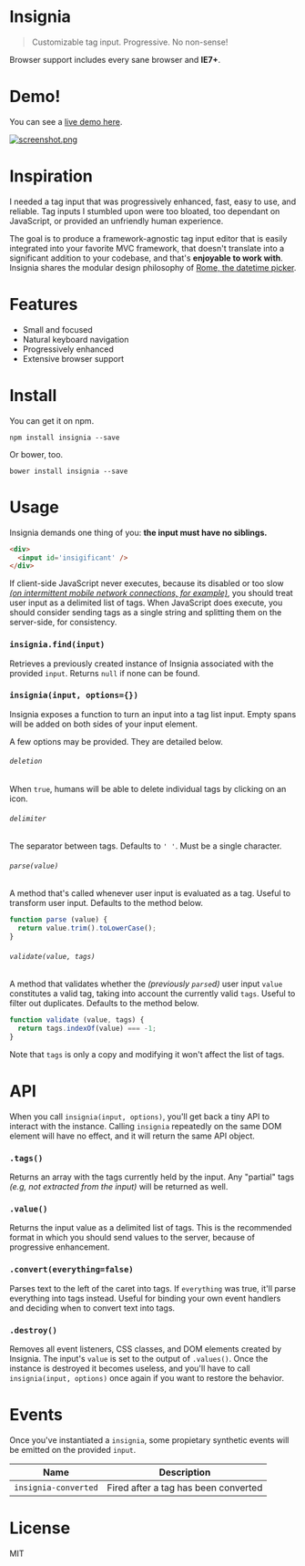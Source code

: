 # Insignia

> Customizable tag input. Progressive. No non-sense!

Browser support includes every sane browser and **IE7+**.

# Demo!

You can see a [live demo here][5].

[![screenshot.png][4]][5]

# Inspiration

I needed a tag input that was progressively enhanced, fast, easy to use, and reliable. Tag inputs I stumbled upon were too bloated, too dependant on JavaScript, or provided an unfriendly human experience.

The goal is to produce a framework-agnostic tag input editor that is easily integrated into your favorite MVC framework, that doesn't translate into a significant addition to your codebase, and that's **enjoyable to work with**. Insignia shares the modular design philosophy of [Rome, the datetime picker][2].

# Features

- Small and focused
- Natural keyboard navigation
- Progressively enhanced
- Extensive browser support

# Install

You can get it on npm.

```shell
npm install insignia --save
```

Or bower, too.

```shell
bower install insignia --save
```

# Usage

Insignia demands one thing of you: **the input must have no siblings.**

```html
<div>
  <input id='insigificant' />
</div>
```

If client-side JavaScript never executes, because its disabled or too slow [_(on intermittent mobile network connections, for example)_][3], you should treat user input as a delimited list of tags. When JavaScript does execute, you should consider sending tags as a single string and splitting them on the server-side, for consistency.

### `insignia.find(input)`

Retrieves a previously created instance of Insignia associated with the provided `input`. Returns `null` if none can be found.

### `insignia(input, options={})`

Insignia exposes a function to turn an input into a tag list input. Empty spans will be added on both sides of your input element.

A few options may be provided. They are detailed below.

###### `deletion`

When `true`, humans will be able to delete individual tags by clicking on an icon.

###### `delimiter`

The separator between tags. Defaults to `' '`. Must be a single character.

###### `parse(value)`

A method that's called whenever user input is evaluated as a tag. Useful to transform user input. Defaults to the method below.

```js
function parse (value) {
  return value.trim().toLowerCase();
}
```

###### `validate(value, tags)`

A method that validates whether the _(previously `parse`d)_ user input `value` constitutes a valid tag, taking into account the currently valid `tags`. Useful to filter out duplicates. Defaults to the method below.

```js
function validate (value, tags) {
  return tags.indexOf(value) === -1;
}
```

Note that `tags` is only a copy and modifying it won't affect the list of tags.

# API

When you call `insignia(input, options)`, you'll get back a tiny API to interact with the instance. Calling `insignia` repeatedly on the same DOM element will have no effect, and it will return the same API object.

### `.tags()`

Returns an array with the tags currently held by the input. Any "partial" tags _(e.g, not extracted from the input)_ will be returned as well.

### `.value()`

Returns the input value as a delimited list of tags. This is the recommended format in which you should send values to the server, because of progressive enhancement.

### `.convert(everything=false)`

Parses text to the left of the caret into tags. If `everything` was true, it'll parse everything into tags instead. Useful for binding your own event handlers and deciding when to convert text into tags.

### `.destroy()`

Removes all event listeners, CSS classes, and DOM elements created by Insignia. The input's `value` is set to the output of `.values()`. Once the instance is destroyed it becomes useless, and you'll have to call `insignia(input, options)` once again if you want to restore the behavior.

# Events

Once you've instantiated a `insignia`, some propietary synthetic events will be emitted on the provided `input`.

Name                 | Description
---------------------|---------------------------------------------------------------
`insignia-converted` | Fired after a tag has been converted

# License

MIT

[1]: http://stackoverflow.com/questions/ask
[2]: https://github.com/bevacqua/rome
[3]: http://ponyfoo.com/articles/stop-breaking-the-web
[4]: http://i.imgur.com/mhy3Fv9.png
[5]: http://bevacqua.github.io/insignia
